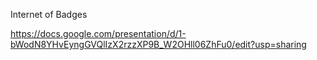 Internet of Badges

https://docs.google.com/presentation/d/1-bWodN8YHvEyngGVQlIzX2rzzXP9B_W2OHll06ZhFu0/edit?usp=sharing
